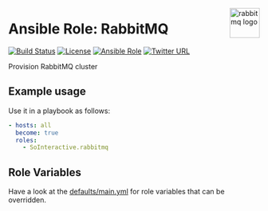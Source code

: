 <p><img src="https://upload.wikimedia.org/wikipedia/en/9/99/RabbitMQLogo.png" alt="rabbitmq logo" title="rabbitmq" align="right" height="60" /></p>

Ansible Role: RabbitMQ
======================

[![Build Status](https://ci.devops.sosoftware.pl/buildStatus/icon?job=SoInteractive/rabbitmq/master)](https://ci.devops.sosoftware.pl/blue/organizations/jenkins/SoInteractive%2Frabbitmq/activity) [![License](https://img.shields.io/badge/license-MIT%20License-brightgreen.svg)](https://opensource.org/licenses/MIT) [![Ansible Role](https://img.shields.io/ansible/role/99999.svg)](https://galaxy.ansible.com/SoInteractive/rabbitmq/) [![Twitter URL](https://img.shields.io/twitter/follow/sointeractive.svg?style=social&label=Follow%20%40SoInteractive)](https://twitter.com/sointeractive)

Provision RabbitMQ cluster

Example usage
-------------

Use it in a playbook as follows:
```yaml
- hosts: all
  become: true
  roles:
    - SoInteractive.rabbitmq
```

Role Variables
--------------

Have a look at the [defaults/main.yml](defaults/main.yml) for role variables
that can be overridden.
